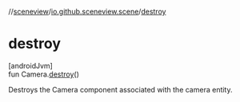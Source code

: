 //[sceneview](../../index.md)/[io.github.sceneview.scene](index.md)/[destroy](destroy.md)

# destroy

[androidJvm]\
fun Camera.[destroy](destroy.md)()

Destroys the Camera component associated with the camera entity.
